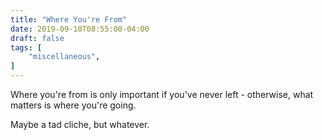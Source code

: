 ```yaml
---
title: "Where You're From"
date: 2019-09-10T08:55:00-04:00
draft: false
tags: [
	"miscellaneous",
]
---
```

Where you're from is only important if you've never left - otherwise, what matters is where you're going.

Maybe a tad cliche, but whatever.
